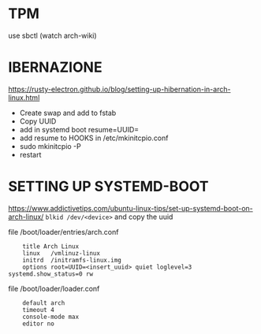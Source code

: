 # TPM
use sbctl (watch arch-wiki)


# IBERNAZIONE
https://rusty-electron.github.io/blog/setting-up-hibernation-in-arch-linux.html

* Create swap and add to fstab
* Copy UUID
* add in systemd boot resume=UUID=<UUID-copied>
* add resume to HOOKS in /etc/mkinitcpio.conf
* sudo mkinitcpio -P
* restart


# SETTING UP SYSTEMD-BOOT
https://www.addictivetips.com/ubuntu-linux-tips/set-up-systemd-boot-on-arch-linux/
``` blkid /dev/<device> ``` and copy the uuid

file /boot/loader/entries/arch.conf
```
    title Arch Linux
    linux   /vmlinuz-linux
    initrd  /initramfs-linux.img
    options root=UUID=<insert_uuid> quiet loglevel=3 systemd.show_status=0 rw
```

file /boot/loader/loader.conf
```
    default arch
    timeout 4
    console-mode max
    editor no
```
